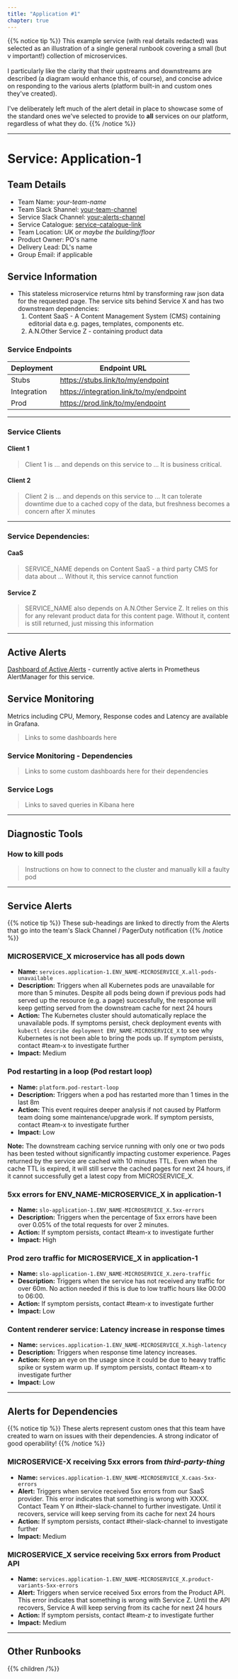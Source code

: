 ```yaml
---
title: "Application #1"
chapter: true
---
```


{{% notice tip %}}
This example service (with real details redacted) was selected as an illustration of a single general runbook covering a small (but v important!) collection of microservices.
<br /><br />
I particularly like the clarity that their upstreams and downstreams are described (a diagram would enhance this, of course), and concise advice on responding to the various alerts (platform built-in and custom ones they've created).
<br /><br />
I've deliberately left much of the alert detail in place to showcase some of the standard ones we've selected to provide to **all** services on our platform, regardless of what they do.
{{% /notice %}}

---

# Service: Application-1

## Team Details

- Team Name: *your-team-name*
- Team Slack Shannel: [your-team-channel](#the-slack-channel)
- Service Slack Channel: [your-alerts-channel](#the-slack-channel)
- Service Catalogue: [service-catalogue-link](#the-service-catalogue)
- Team Location: UK _or maybe the building/floor_
- Product Owner: PO's name
- Delivery Lead: DL's name
- Group Email: if applicable

## Service Information

- This stateless microservice returns html by transforming raw json data for the requested page. The service sits behind Service X and has two downstream dependencies:
  1. Content SaaS - A Content Management System (CMS) containing editorial data e.g. pages, templates, components etc.
  2. A.N.Other Service Z - containing product data

### Service Endpoints

| Deployment | Endpoint URL |
| --- | --- |
| Stubs        | https://stubs.link/to/my/endpoint |
| Integration  | https://integration.link/to/my/endpoint |
| Prod         | https://prod.link/to/my/endpoint |

---

### Service Clients

#### Client 1

> Client 1 is ... and depends on this service to ... It is business critical.

#### Client 2

> Client 2 is ... and depends on this service to ... It can tolerate downtime due to a cached copy of the data, but freshness becomes a concern after X minutes

---

### Service Dependencies:

#### CaaS

> SERVICE_NAME depends on Content SaaS - a third party CMS for data about ... Without it, this service cannot function

#### Service Z

> SERVICE_NAME also depends on A.N.Other Service Z. It relies on this for any relevant product data for this content page. Without it, content is still returned, just missing this information

---

## Active Alerts

[Dashboard of Active Alerts](https://link/goes/here) - currently active alerts in Prometheus AlertManager for this service.

## Service Monitoring

Metrics including CPU, Memory, Response codes and Latency are available in Grafana.

> Links to some dashboards here

### Service Monitoring - Dependencies

> Links to some custom dashboards here for their dependencies

### Service Logs

> Links to saved queries in Kibana here

---

## Diagnostic Tools

### How to kill pods

> Instructions on how to connect to the cluster and manually kill a faulty pod

---

## Service Alerts

{{% notice tip %}}
These sub-headings are linked to directly from the Alerts that go into the team's Slack Channel / PagerDuty notification
{{% /notice %}}

### MICROSERVICE_X microservice has all pods down

- **Name:** `services.application-1.ENV_NAME-MICROSERVICE_X.all-pods-unavailable`
- **Description:** Triggers when all Kubernetes pods are unavailable for more than 5 minutes. Despite all pods being down if previous pods had served up the resource (e.g. a page) successfully, the response will keep getting served from the downstream cache for next 24 hours
- **Action:** The Kubernetes cluster should automatically replace the unavailable pods. If symptoms persist, check deployment events with `kubectl describe deployment ENV_NAME-MICROSERVICE_X` to see why Kubernetes is not been able to bring the pods up. If symptom persists, contact #team-x to investigate further
- **Impact:** Medium

### Pod restarting in a loop (Pod restart loop)

- **Name:** `platform.pod-restart-loop`
- **Description:** Triggers when a pod has restarted more than 1 times in the last 8m
- **Action:** This event requires deeper analysis if not caused by Platform team doing some maintenance/upgrade work. If symptom persists, contact #team-x to investigate further
- **Impact:** Low

**Note:** The downstream caching service running with only one or two pods has been tested without significantly impacting customer experience. Pages returned by the service are cached with 10 minutes TTL. Even when the cache TTL is expired, it will still serve the cached pages for next 24 hours, if it cannot successfully get a latest copy from MICROSERVICE_X.

### 5xx errors for ENV_NAME-MICROSERVICE_X in application-1

- **Name:** `slo-application-1.ENV_NAME-MICROSERVICE_X.5xx-errors`
- **Description:** Triggers when the percentage of 5xx errors have been over 0.05% of the total requests for over 2 minutes.
- **Action:** If symptom persists, contact #team-x to investigate further
- **Impact:** High

### Prod zero traffic for MICROSERVICE_X in application-1

- **Name:** `slo-application-1.ENV_NAME-MICROSERVICE_X.zero-traffic`
- **Description:** Triggers when the service has not received any traffic for over 60m. No action needed if this is due to low traffic hours like 00:00 to 06:00.
- **Action:** If symptom persists, contact #team-x to investigate further
- **Impact:** Low

### Content renderer service: Latency increase in response times

- **Name:** `services.application-1.ENV_NAME-MICROSERVICE_X.high-latency`
- **Description:** Triggers when response time latency increases.
- **Action:** Keep an eye on the usage since it could be due to heavy traffic spike or system warm up. If symptom persists, contact #team-x to investigate further
- **Impact:** Low

---

## Alerts for Dependencies

{{% notice tip %}}
These alerts represent custom ones that this team have created to warn on issues with their dependencies. A strong indicator of good operability!
{{% /notice %}}

### MICROSERVICE-X receiving 5xx errors from _third-party-thing_

- **Name:** `services.application-1.ENV_NAME-MICROSERVICE_X.caas-5xx-errors`
- **Alert:** Triggers when service received 5xx errors from our SaaS provider. This error indicates that something is wrong with XXXX. Contact Team Y on #their-slack-channel to further investigate. Until it recovers, service will keep serving from its cache for next 24 hours
- **Action:** If symptom persists, contact #their-slack-channel to investigate further
- **Impact:** Medium

### MICROSERVICE_X service receiving 5xx errors from Product API

- **Name:** `services.application-1.ENV_NAME-MICROSERVICE_X.product-variants-5xx-errors`
- **Alert:** Triggers when service received 5xx errors from the Product API. This error indicates that something is wrong with Service Z. Until the API recovers, Service A will keep serving from its cache for next 24 hours
- **Action:** If symptom persists, contact #team-z to investigate further
- **Impact:** Medium

---

## Other Runbooks

{{% children /%}}
